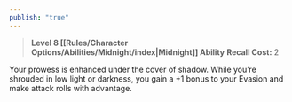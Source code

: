 ```yaml
---
publish: "true"
---
```

> **Level 8 [[Rules/Character Options/Abilities/Midnight/index|Midnight]] Ability**
> **Recall Cost:** 2

Your prowess is enhanced under the cover of shadow. While you’re shrouded in low light or darkness, you gain a +1 bonus to your Evasion and make attack rolls with advantage.
